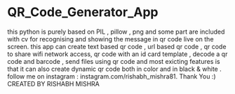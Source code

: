 # QR_Code_Generator_App
this python is purely based on PIL , pillow , png and some part are included with cv for recognising and showing the message in qr code live on the screen.
this app can create text based qr code , url based qr code , qr code to share wifi network access, qr code with an id card template , decode a qr code and barcode , 
send files using qr code and most exicting features is that it can also create dynamic qr code both in color and in black &amp; white . 
follow me on instagram : instagram.com/rishabh_mishra81. Thank You :)
                                                                     CREATED BY RISHABH MISHRA
